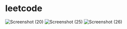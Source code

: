 # leetcode
![Screenshot (20)](https://github.com/kamat-trupti/leetcode/assets/157106635/86e16a04-c709-428d-b7a3-3715d4371507)
![Screenshot (25)](https://github.com/kamat-trupti/leetcode/assets/157106635/1093b947-b6e9-4b0a-a2a1-90862663f09c)
![Screenshot (26)](https://github.com/kamat-trupti/leetcode/assets/157106635/7c964177-1a96-42ae-bb3f-9d28941ea3ca)


